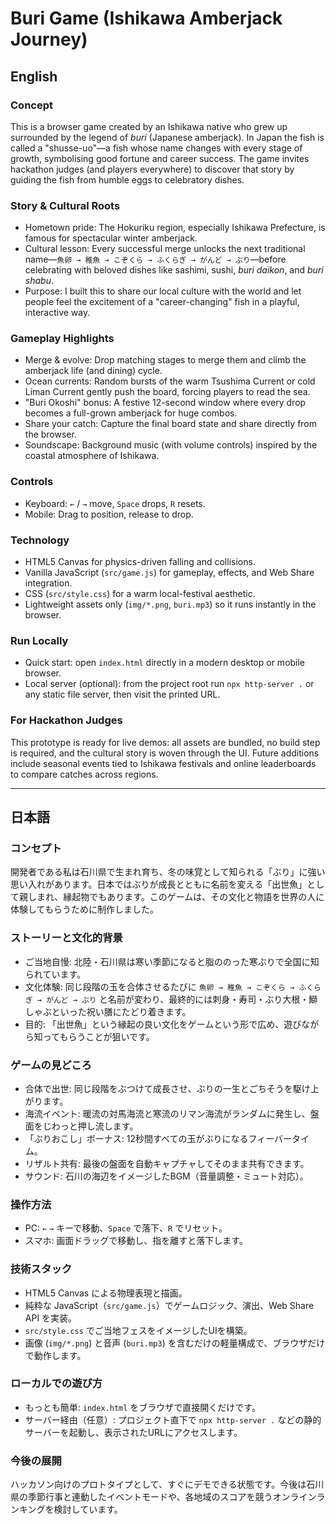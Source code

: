 # Buri Game (Ishikawa Amberjack Journey)

## English

### Concept
This is a browser game created by an Ishikawa native who grew up surrounded by the legend of *buri* (Japanese amberjack). In Japan the fish is called a "shusse-uo"—a fish whose name changes with every stage of growth, symbolising good fortune and career success. The game invites hackathon judges (and players everywhere) to discover that story by guiding the fish from humble eggs to celebratory dishes.

### Story & Cultural Roots
- Hometown pride: The Hokuriku region, especially Ishikawa Prefecture, is famous for spectacular winter amberjack.
- Cultural lesson: Every successful merge unlocks the next traditional name—`魚卵 → 稚魚 → こぞくら → ふくらぎ → がんど → ぶり`—before celebrating with beloved dishes like sashimi, sushi, *buri daikon*, and *buri shabu*.
- Purpose: I built this to share our local culture with the world and let people feel the excitement of a "career-changing" fish in a playful, interactive way.

### Gameplay Highlights
- Merge & evolve: Drop matching stages to merge them and climb the amberjack life (and dining) cycle.
- Ocean currents: Random bursts of the warm Tsushima Current or cold Liman Current gently push the board, forcing players to read the sea.
- "Buri Okoshi" bonus: A festive 12-second window where every drop becomes a full-grown amberjack for huge combos.
- Share your catch: Capture the final board state and share directly from the browser.
- Soundscape: Background music (with volume controls) inspired by the coastal atmosphere of Ishikawa.

### Controls
- Keyboard: `←` / `→` move, `Space` drops, `R` resets.
- Mobile: Drag to position, release to drop.

### Technology
- HTML5 Canvas for physics-driven falling and collisions.
- Vanilla JavaScript (`src/game.js`) for gameplay, effects, and Web Share integration.
- CSS (`src/style.css`) for a warm local-festival aesthetic.
- Lightweight assets only (`img/*.png`, `buri.mp3`) so it runs instantly in the browser.

### Run Locally
- Quick start: open `index.html` directly in a modern desktop or mobile browser.
- Local server (optional): from the project root run `npx http-server .` or any static file server, then visit the printed URL.

### For Hackathon Judges
This prototype is ready for live demos: all assets are bundled, no build step is required, and the cultural story is woven through the UI. Future additions include seasonal events tied to Ishikawa festivals and online leaderboards to compare catches across regions.

---

## 日本語

### コンセプト
開発者である私は石川県で生まれ育ち、冬の味覚として知られる「ぶり」に強い思い入れがあります。日本ではぶりが成長とともに名前を変える「出世魚」として親しまれ、縁起物でもあります。このゲームは、その文化と物語を世界の人に体験してもらうために制作しました。

### ストーリーと文化的背景
- ご当地自慢: 北陸・石川県は寒い季節になると脂ののった寒ぶりで全国に知られています。
- 文化体験: 同じ段階の玉を合体させるたびに `魚卵 → 稚魚 → こぞくら → ふくらぎ → がんど → ぶり` と名前が変わり、最終的には刺身・寿司・ぶり大根・鰤しゃぶといった祝い膳にたどり着きます。
- 目的: 「出世魚」という縁起の良い文化をゲームという形で広め、遊びながら知ってもらうことが狙いです。

### ゲームの見どころ
- 合体で出世: 同じ段階をぶつけて成長させ、ぶりの一生とごちそうを駆け上がります。
- 海流イベント: 暖流の対馬海流と寒流のリマン海流がランダムに発生し、盤面をじわっと押し流します。
- 「ぶりおこし」ボーナス: 12秒間すべての玉がぶりになるフィーバータイム。
- リザルト共有: 最後の盤面を自動キャプチャしてそのまま共有できます。
- サウンド: 石川の海辺をイメージしたBGM（音量調整・ミュート対応）。

### 操作方法
- PC: `←` `→` キーで移動、`Space` で落下、`R` でリセット。
- スマホ: 画面ドラッグで移動し、指を離すと落下します。

### 技術スタック
- HTML5 Canvas による物理表現と描画。
- 純粋な JavaScript（`src/game.js`）でゲームロジック、演出、Web Share API を実装。
- `src/style.css` でご当地フェスをイメージしたUIを構築。
- 画像 (`img/*.png`) と音声 (`buri.mp3`) を含むだけの軽量構成で、ブラウザだけで動作します。

### ローカルでの遊び方
- もっとも簡単: `index.html` をブラウザで直接開くだけです。
- サーバー経由（任意）: プロジェクト直下で `npx http-server .` などの静的サーバーを起動し、表示されたURLにアクセスします。

### 今後の展開
ハッカソン向けのプロトタイプとして、すぐにデモできる状態です。今後は石川県の季節行事と連動したイベントモードや、各地域のスコアを競うオンラインランキングを検討しています。
